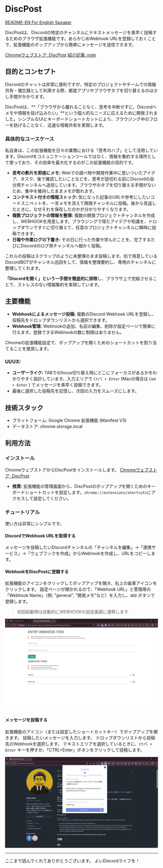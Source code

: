 # DiscPost

[README-EN For English Speaker](README-EN.md)

DiscPostは、Discordの特定のチャンネルにテキストメッセージを素早く投稿するためのブラウザ拡張機能です。あらかじめWebhook URLを登録しておくことで、拡張機能のポップアップから簡単にメッセージを送信できます。

[Chromeウェブストア: DiscPost](https://chromewebstore.google.com/detail/egcnmhmnklehkbphcnmnpkbeekikeilp?utm_source=item-share-cb)
[紹介記事: note](https://note.com/fillmee/n/n57a50c7bbcd2)

## 目的とコンセプト
Discordのチャットは非常に便利ですが、特定のプロジェクトやチームでの情報共有・備忘録として利用する際、都度アプリやブラウザタブを切り替えるのは少し手間がかかります。

DiscPostは、**「ブラウザから離れることなく、思考を中断せずに、Discordへメモや情報を投げ込みたい」**という個人的なニーズに応えるために開発されました。シンプルなUIとキーボードショートカットにより、ブラウジング中のフローを妨げることなく、迅速な情報共有を実現します。

### 具体的なユースケース
私自身は、この拡張機能を日々の業務における「思考のハブ」として活用しています。Discordをコミュニケーションツールではなく、情報を集約する場所として使っており、その効率を最大化するのがこの拡張機能の目的です。

- **思考の断片を即座にメモ:** Webでの調べ物や開発作業中に思いついたアイデア、タスク、後で確認したいことなどを、思考が途切れる前にDiscordの自分用チャンネルへ送信しています。ブラウザのタブを切り替える手間がないため、集中を維持したままメモが取れます。
- **コンテキスト付きの情報ストック:** 気になった記事のURLや参考にしたいコードスニペットを、一言メモを添えて開発チャンネルに投稿。後から見返したときに、なぜそれを保存したのかが分かりやすくなります。
- **複数プロジェクトの情報を整理:** 複数の開発プロジェクトチャンネルを作成し、WEBHOOKを用意します。ブラウジングで得たアイデアや知識を、ドロップダウンですぐに切り替えて、任意のプロジェクトチャンネルに瞬時に投稿できます。
- **日報や作業ログの下書き:** その日に行った作業や学んだことを、完了するたびにDiscordのログ用チャンネルへ細かく投稿。

これらの投稿はスクラップのように未整理のまま投稿します。別で用意しているDiscordBOTがチャンネル巡回をして、情報を整理要約し、専用のチャンネルに整理してくれます。

**「Discordを開く」という一手間を徹底的に排除**し、ブラウザ上で完結させることで、ストレスのない情報集約を実現しています。

## 主要機能
- **Webhookによるメッセージ投稿:** 複数のDiscord Webhook URLを登録し、投稿先をドロップダウンリストから選択できます。
- **Webhook管理:** Webhookの追加、名前の編集、削除が設定ページで簡単に行えます。登録できるWebhookの数に制限はありません。

Chromeの拡張機能設定で、ポップアップを開くためのショートカットを割り当てることを推奨します。

### UI/UX:
- **ユーザーライク:** TABでのfocus切り替え時にどこにフォーカスがあるかをわかりやすく設計しています。入力エリアで `Ctrl + Enter` (Macの場合は `Cmd + Enter` ) でメッセージを素早く投稿できます。
- 最後に選択した投稿先を記憶し、次回の入力をスムーズにします。

## 技術スタック
- プラットフォーム: Google Chrome 拡張機能 (Manifest V3)
- データストア: chrome.storage.local

## 利用方法
### インストール
ChromeウェブストアからDiscPostをインストールします。
[Chromeウェブストア: DiscPost](https://chromewebstore.google.com/detail/egcnmhmnklehkbphcnmnpkbeekikeilp?utm_source=item-share-cb)

- **推奨:** 拡張機能の管理画面から、DiscPostのポップアップを開くためのキーボードショートカットを設定します。`chrome://extensions/shortcuts`にアクセスして設定してください。

### チュートリアル
使い方は非常にシンプルです。

#### DiscordでWebhook URLを取得する
メッセージを投稿したいDiscordチャンネルの「チャンネルを編集」→「連携サービス」→「ウェブフックを作成」からWebhookを作成し、URLをコピーします。

#### WebhookをDiscPostに登録する
拡張機能のアイコンをクリックしてポップアップを開き、右上の歯車アイコンをクリックします。
設定ページが開かれるので、「Webhook URL」と管理用の「Webhook Name」（例: "general", "開発メモ"など）を入力し、`ADD` ボタンで登録します。

> 初回起動時は自動的にWEBHOOKの設定画面に遷移します

<img src="/exclude/img/readme-sample-002.png">

#### メッセージを投稿する
拡張機能のアイコン（または設定したショートカットキー）でポップアップを開きます。
投稿したいメッセージを入力します。
ドロップダウンリストから投稿先のWebhookを選択します。
テキストエリアを選択しているときに、`Ctrl + Enter` キーを押すか、「CTRL+Enter」ボタンをクリックして投稿します。

<img src="/exclude/img/readme-sample-001.png">

---

ここまで読んでくれてありがとうございます。
よいDiscordライフを！